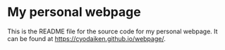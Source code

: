 # My personal webpage

This is the README file for the source code for my personal webpage. It can be found at <https://cyodaiken.github.io/webpage/>. 

